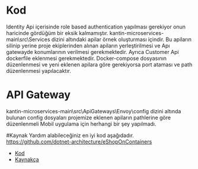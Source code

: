 # Kod
Identity Api içerisinde role based authentication yapılması gerekiyor onun haricinde gördüğüm bir eksik kalmamıştır.
kantin-microservices-main\src\Services dizini altındaki apilar örnek oluşturması içindir. Bu apiların silinip yerine proje ekiplerinden alınan apiların yerleştirilmesi ve Apı gatewayde konumlarının verilmesi gerekmektedir. Ayrıca Customer Api dockerfile eklenmesi gerekmektedir. Docker-compose dosyasının düzenlenmesi ve yeni eklenen apilara göre gerekiyorsa port ataması ve path düzenlenmesi yapılacaktır.
# API Gateway
kantin-microservices-main\src\ApiGateways\Envoy\config dizini altında bulunan config dosyaları projemize eklenen apiların pathlerine göre düzenlenmeli
Mobil uygulama için herhangi bir şey yapılmadı.

#Kaynak 
Yardım alabileceğiniz en iyi kod aşağıdadır.
https://github.com/dotnet-architecture/eShopOnContainers
* [Kod](https://github.com/dotnet-architecture/eShopOnContainers)
* [Kaynakça](https://docs.microsoft.com/tr-tr/dotnet/architecture/cloud-native/introduce-eshoponcontainers-reference-app)
